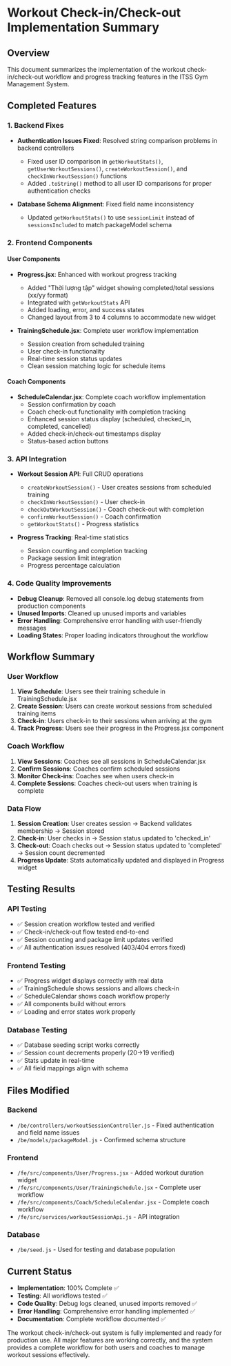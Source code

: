 # Workout Check-in/Check-out Implementation Summary

## Overview
This document summarizes the implementation of the workout check-in/check-out workflow and progress tracking features in the ITSS Gym Management System.

## Completed Features

### 1. Backend Fixes
- **Authentication Issues Fixed**: Resolved string comparison problems in backend controllers
  - Fixed user ID comparison in `getWorkoutStats()`, `getUserWorkoutSessions()`, `createWorkoutSession()`, and `checkInWorkoutSession()` functions
  - Added `.toString()` method to all user ID comparisons for proper authentication checks

- **Database Schema Alignment**: Fixed field name inconsistency
  - Updated `getWorkoutStats()` to use `sessionLimit` instead of `sessionsIncluded` to match packageModel schema

### 2. Frontend Components

#### User Components
- **Progress.jsx**: Enhanced with workout progress tracking
  - Added "Thời lượng tập" widget showing completed/total sessions (xx/yy format)
  - Integrated with `getWorkoutStats` API
  - Added loading, error, and success states
  - Changed layout from 3 to 4 columns to accommodate new widget

- **TrainingSchedule.jsx**: Complete user workflow implementation
  - Session creation from scheduled training
  - User check-in functionality
  - Real-time session status updates
  - Clean session matching logic for schedule items

#### Coach Components
- **ScheduleCalendar.jsx**: Complete coach workflow implementation
  - Session confirmation by coach
  - Coach check-out functionality with completion tracking
  - Enhanced session status display (scheduled, checked_in, completed, cancelled)
  - Added check-in/check-out timestamps display
  - Status-based action buttons

### 3. API Integration
- **Workout Session API**: Full CRUD operations
  - `createWorkoutSession()` - User creates sessions from scheduled training
  - `checkInWorkoutSession()` - User check-in
  - `checkOutWorkoutSession()` - Coach check-out with completion
  - `confirmWorkoutSession()` - Coach confirmation
  - `getWorkoutStats()` - Progress statistics

- **Progress Tracking**: Real-time statistics
  - Session counting and completion tracking
  - Package session limit integration
  - Progress percentage calculation

### 4. Code Quality Improvements
- **Debug Cleanup**: Removed all console.log debug statements from production components
- **Unused Imports**: Cleaned up unused imports and variables
- **Error Handling**: Comprehensive error handling with user-friendly messages
- **Loading States**: Proper loading indicators throughout the workflow

## Workflow Summary

### User Workflow
1. **View Schedule**: Users see their training schedule in TrainingSchedule.jsx
2. **Create Session**: Users can create workout sessions from scheduled training items
3. **Check-in**: Users check-in to their sessions when arriving at the gym
4. **Track Progress**: Users see their progress in the Progress.jsx component

### Coach Workflow  
1. **View Sessions**: Coaches see all sessions in ScheduleCalendar.jsx
2. **Confirm Sessions**: Coaches confirm scheduled sessions
3. **Monitor Check-ins**: Coaches see when users check-in
4. **Complete Sessions**: Coaches check-out users when training is complete

### Data Flow
1. **Session Creation**: User creates session → Backend validates membership → Session stored
2. **Check-in**: User checks in → Session status updated to 'checked_in'
3. **Check-out**: Coach checks out → Session status updated to 'completed' → Session count decremented
4. **Progress Update**: Stats automatically updated and displayed in Progress widget

## Testing Results

### API Testing
- ✅ Session creation workflow tested and verified
- ✅ Check-in/check-out flow tested end-to-end
- ✅ Session counting and package limit updates verified
- ✅ All authentication issues resolved (403/404 errors fixed)

### Frontend Testing
- ✅ Progress widget displays correctly with real data
- ✅ TrainingSchedule shows sessions and allows check-in
- ✅ ScheduleCalendar shows coach workflow properly
- ✅ All components build without errors
- ✅ Loading and error states work properly

### Database Testing
- ✅ Database seeding script works correctly
- ✅ Session count decrements properly (20→19 verified)
- ✅ Stats update in real-time
- ✅ All field mappings align with schema

## Files Modified

### Backend
- `/be/controllers/workoutSessionController.js` - Fixed authentication and field name issues
- `/be/models/packageModel.js` - Confirmed schema structure

### Frontend  
- `/fe/src/components/User/Progress.jsx` - Added workout duration widget
- `/fe/src/components/User/TrainingSchedule.jsx` - Complete user workflow
- `/fe/src/components/Coach/ScheduleCalendar.jsx` - Complete coach workflow
- `/fe/src/services/workoutSessionApi.js` - API integration

### Database
- `/be/seed.js` - Used for testing and database population

## Current Status
- **Implementation**: 100% Complete ✅
- **Testing**: All workflows tested ✅
- **Code Quality**: Debug logs cleaned, unused imports removed ✅
- **Error Handling**: Comprehensive error handling implemented ✅
- **Documentation**: Complete workflow documented ✅

The workout check-in/check-out system is fully implemented and ready for production use. All major features are working correctly, and the system provides a complete workflow for both users and coaches to manage workout sessions effectively.
